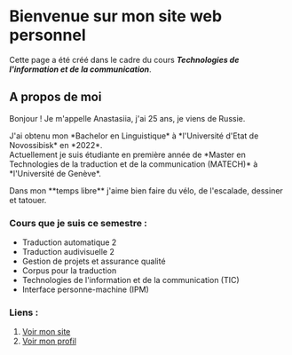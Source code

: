 # Bienvenue sur mon site web personnel 

Cette page a été créé dans le cadre du cours ***Technologies de l'information et de la communication***.

## A propos de moi

<p>Bonjour ! Je m'appelle Anastasiia, j'ai 25 ans, je viens de Russie.</p>
<p>J'ai obtenu mon *Bachelor en Linguistique* à *l'Université d'Etat de Novossibisk* en *2022*.<br> Actuellement je suis étudiante en première année de *Master en Technologies de la traduction et de la communication (MATECH)* à *l'Université de Genève*.</p>
<p>Dans mon **temps libre** j'aime bien faire du vélo, de l'escalade, dessiner et tatouer.</p> 

### Cours que je suis ce semestre :

- Traduction automatique 2
- Traduction audivisuelle 2
- Gestion de projets et assurance qualité
- Corpus pour la traduction
- Technologies de l'information et de la communication (TIC)
- Interface personne-machine (IPM)

### Liens : 
1. [Voir mon site](https://nenastje.github.io/)
2. [Voir mon profil](https://github.com/nenastje)

